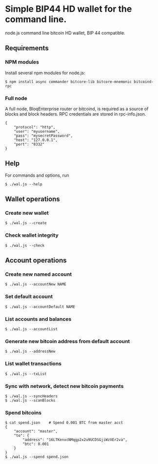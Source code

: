 
# Simple BIP44 HD wallet for the command line.

node.js command line bitcoin HD wallet, BIP 44 compatible.

## Requirements

### NPM modules

Install several npm modules for node.js:

	$ npm install async commander bitcore-lib bitcore-mnemonic bitcoind-rpc

### Full node

A full node, BloqEnterprise router or bitcoind, is required as a source
of blocks and block headers.  RPC credentials are stored in
rpc-info.json.

	{
		"protocol": "http",
		"user": "myusername",
		"pass": "mysecretPassword",
		"host": "127.0.0.1",
		"port": "8332"
	}

## Help

For commands and options, run

	$ ./wal.js --help

## Wallet operations

### Create new wallet

	$ ./wal.js --create

### Check wallet integrity

	$ ./wal.js --check

## Account operations

### Create new named account

	$ ./wal.js --accountNew NAME

### Set default account

	$ ./wal.js --accountDefault NAME

### List accounts and balances

	$ ./wal.js --accountList

### Generate new bitcoin address from default account

	$ ./wal.js --addressNew

### List wallet transactions

	$ ./wal.js --txList

### Sync with network, detect new bitcoin payments

	$ ./wal.js --syncHeaders
	$ ./wal.js --scanBlocks

### Spend bitcoins

	$ cat spend.json	# Spend 0.001 BTC from master acct
	{
		"account": "master",
		"to": {
			"address": "16LTKenxcNMqgp2x2u9UCDSGjiWzXEr2va",
			"btc": 0.001
		}
	}
	$ ./wal.js --spend spend.json


